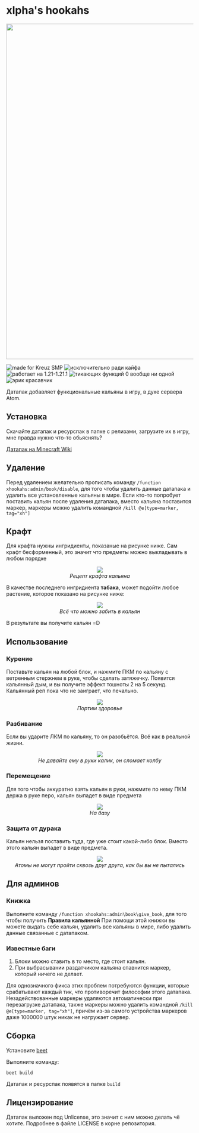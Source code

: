 # xlpha's hookahs

<div align="center"> <img src="/pics/minecraft_title.png" width="900"></div>

 ![made for Kreuz SMP](https://img.shields.io/badge/made_for-Kreuz_SMP-orange?style=flat) ![исключительно ради кайфа](https://img.shields.io/badge/%D0%B8%D1%81%D0%BA%D0%BB%D1%8E%D1%87%D0%B8%D1%82%D0%B5%D0%BB%D1%8C%D0%BD%D0%BE-%D1%80%D0%B0%D0%B4%D0%B8_%D0%BA%D0%B0%D0%B9%D1%84%D0%B0-green?style=flat) ![работает на 1.21-1.21.1](https://img.shields.io/badge/%D1%80%D0%B0%D0%B1%D0%BE%D1%82%D0%B0%D0%B5%D1%82%20%D0%BD%D0%B0-1.21--1.21.1-red?style=flat) ![тикающих функций 0 вообще ни одной](https://img.shields.io/badge/%D1%82%D0%B8%D0%BA%D0%B0%D1%8E%D1%89%D0%B8%D1%85_%D1%84%D1%83%D0%BD%D0%BA%D1%86%D0%B8%D0%B9-0_%D0%B2%D0%BE%D0%BE%D0%B1%D1%89%D0%B5_%D0%BD%D0%B8_%D0%BE%D0%B4%D0%BD%D0%BE%D0%B9-blue?style=flat) ![эрик красавчик](https://img.shields.io/badge/%D1%8D%D1%80%D0%B8%D0%BA-%D0%BA%D1%80%D0%B0%D1%81%D0%B0%D0%B2%D1%87%D0%B8%D0%BA-white?style=flat)

Датапак добавляет функциональные кальяны в игру, в духе сервера Atom.

## Установка
Скачайте датапак и ресурспак в папке с релизами, загрузите их в игру, мне правда нужно что-то обьяснять?

[Датапак на Minecraft Wiki](https://ru.minecraft.wiki/w/%D0%9D%D0%B0%D0%B1%D0%BE%D1%80_%D0%B4%D0%B0%D0%BD%D0%BD%D1%8B%D1%85)

## Удаление
Перед удалением желательно прописать команду `/function xhookahs:admin/book/disable`, для того чтобы удалить данные датапака и удалить все установленные кальяны в мире. Если кто-то попробует поставить кальян после удаления датапака, вместо кальяна поставится маркер, маркеры можно удалить командной `/kill @e[type=marker, tag="xh"]`

## Крафт
Для крафта нужны ингридиенты, показаные на рисунке ниже. Сам крафт бесформенный, это значит что предметы можно выкладывать в любом порядке
<div align="center"> <img src="/pics/recipe.png"></div>
<div align="center"><i>Рецепт крафта кальяна</i></div>

В качестве последнего ингридиента **табака**, может подойти любое растение, которое показано на рисунке ниже:
<div align="center"> <img src="/pics/tag.png"></div>
<div align="center"><i>Всё что можно забить в кальян</i></div>

В результате вы получите кальян =D

## Использование
### Курение
Поставьте кальян на любой блок, и нажмите ПКМ по кальяну с ветренным стержнем в руке, чтобы сделать затяжечку. Появится кальянный дым, и вы получите эффект тошноты 2 на 5 секунд. Кальянный реп пока что не заиграет, что печально.

<div align="center"> <img src="/pics/smoking.webp"></div>
<div align="center"><i>Портим здоровье</i></div>

### Разбивание
Если вы ударите ЛКМ по кальяну, то он разобьётся. Всё как в реальной жизни.

<div align="center"> <img src="/pics/breaking.webp"></div>
<div align="center"><i>Не давайте ему в руки калик, он сломает колбу</i></div>

### Перемещение
Для того чтобы аккуратно взять кальян в руки, нажмите по нему ПКМ держа в руке перо, кальян выпадет в виде предмета

<div align="center"> <img src="/pics/taking.webp"></div>
<div align="center"><i>На базу</i></div>

### Защита от дурака
Кальян нельзя поставить туда, где уже стоит какой-либо блок. Вместо этого кальян выпадет в виде предмета.

<div align="center"> <img src="/pics/placing.webp"></div>
<div align="center"><i>Атомы не могут пройти сквозь друг друга, как бы вы не пытались</i></div>

## Для админов
### Книжка
Выполните команду `/function xhookahs:admin\book\give_book`, для того чтобы получить **Правила кальянной**
При помощи этой книжки вы можете выдать себе кальян, удалить все кальяны в мире, либо удалить данные связанные с датапаком.

### Известные баги
1. Блоки можно ставить в то место, где стоит кальян.
2. При выбрасывании раздатчиком кальяна спавнится маркер, который ничего не делает.

Для однозначного фикса этих проблем потребуются функции, которые срабатывают каждый тик, что противоречит философии этого датапака. Незадействованные маркеры удаляются автоматически при перезагрузке датапака, также маркеры можно удалить командной `/kill @e[type=marker, tag="xh"]`, причём из-за самого устройства маркеров даже 1000000 штук никак не нагружает сервер. 

## Сборка

Установите [beet](https://mcbeet.dev/#installation)

Выполните команду:
```
beet build
```
Датапак и ресурспак появятся в папке `build`

## Лицензирование

Датапак выложен под Unlicense, это значит с ним можно делать чё хотите. Подробнее в файле LICENSE в корне репозитория.